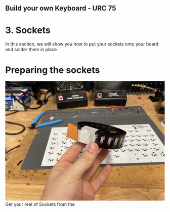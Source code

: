 ## Build your own Keyboard - URC 75

# 3. Sockets

In this section, we will show you how to put your sockets onto your board and solder them in place 

# Preparing the sockets 

![image](/Build_Instructions/3_Sockets_img/Ready%20the%20Scokets/1.JPG)
  Get your reel of Sockets from the <br/>